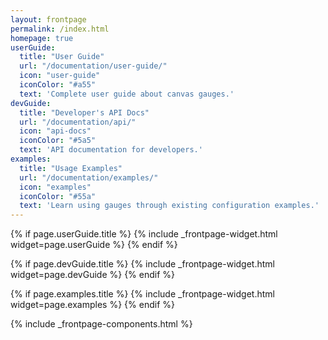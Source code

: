 ```yaml
---
layout: frontpage
permalink: /index.html
homepage: true
userGuide:
  title: "User Guide"
  url: "/documentation/user-guide/"
  icon: "user-guide"
  iconColor: "#a55"
  text: 'Complete user guide about canvas gauges.'
devGuide:
  title: "Developer's API Docs"
  url: "/documentation/api/"
  icon: "api-docs"
  iconColor: "#5a5"
  text: 'API documentation for developers.'
examples:
  title: "Usage Examples"
  url: "/documentation/examples/"
  icon: "examples"
  iconColor: "#55a"
  text: 'Learn using gauges through existing configuration examples.'
---
```


{% if page.userGuide.title %}
{% include _frontpage-widget.html widget=page.userGuide %}
{% endif %}

{% if page.devGuide.title %}
{% include _frontpage-widget.html widget=page.devGuide %}
{% endif %}

{% if page.examples.title %}
{% include _frontpage-widget.html widget=page.examples %}
{% endif %}

{% include _frontpage-components.html %}
